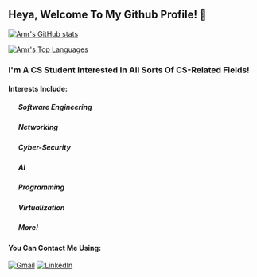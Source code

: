 ## Heya, Welcome To My Github Profile! 👋
[![Amr's GitHub stats](https://github-readme-stats-git-master-amromnia.vercel.app/api?username=amromnia&count_private=true&show_icons=true&theme=dracula)](https://github.com/amromnia)

[![Amr's Top Languages](https://github-readme-stats-git-master-amromnia.vercel.app/api/top-langs/?username=amromnia&count_private=true&theme=dracula)](https://github.com/amromnia)

### I'm A CS Student Interested In All Sorts Of CS-Related Fields! 
#### Interests Include:
  #####  &nbsp;&nbsp;&nbsp;&nbsp;&nbsp;&nbsp;*Software Engineering*
  ##### &nbsp;&nbsp;&nbsp;&nbsp;&nbsp;&nbsp;*Networking*
  ##### &nbsp;&nbsp;&nbsp;&nbsp;&nbsp;&nbsp;*Cyber-Security*
  ##### &nbsp;&nbsp;&nbsp;&nbsp;&nbsp;&nbsp;*AI*
  ##### &nbsp;&nbsp;&nbsp;&nbsp;&nbsp;&nbsp;*Programming*
  ##### &nbsp;&nbsp;&nbsp;&nbsp;&nbsp;&nbsp;*Virtualization*
  ##### &nbsp;&nbsp;&nbsp;&nbsp;&nbsp;&nbsp;*More!*
  
  #### You Can Contact Me Using:
  
  [![Gmail](https://img.shields.io/badge/Gmail-D14836?style=for-the-badge&logo=gmail&logoColor=white)](mailto:amr20000225@miuegypt.edu.eg)
  [![LinkedIn](https://img.shields.io/badge/linkedin-%230077B5.svg?style=for-the-badge&logo=linkedin&logoColor=white)](https://www.linkedin.com/in/amr913/)
 


<!--
**amromnia/amromnia** is a ✨ _special_ ✨ repository because its `README.md` (this file) appears on your GitHub profile.

Here are some ideas to get you started:

- 🔭 I’m currently working on ...
- 🌱 I’m currently learning ...
- 👯 I’m looking to collaborate on ...
- 🤔 I’m looking for help with ...
- 💬 Ask me about ...
- 📫 How to reach me: ...
- 😄 Pronouns: ...
- ⚡ Fun fact: ...
-->
